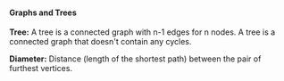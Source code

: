 #### Graphs and Trees

**Tree:** A tree is a connected graph with n-1 edges for n nodes. A tree is a connected graph that doesn't contain any cycles.

**Diameter:** Distance (length of the shortest path) between the pair of furthest vertices.